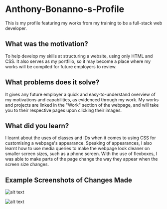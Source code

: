 # Anthony-Bonanno-s-Profile
This is my profile featuring my works from my training to be a full-stack web developer.

## What was the motivation?

To help develop my skills at structuring a website, using only HTML and CSS. It also serves as my portfilio, so it may become a place where 
my works will be compiled for future employers to review.

## What problems does it solve?

It gives any future employer a quick and easy-to-understand overview of my motivations and capabilities, as evidenced through my work.
My works and projects are linked in the "Work" section of the webpage, and will take you to their respective pages upon clicking their images.

## What did you learn?

I learnt about the uses of classes and IDs when it comes to using CSS for customising a webpage's appearance.
Speaking of appearances, I also learnt how to use media queries to make the webpage look cleaner on smaller screen sizes, such as a phone screen.
With the use of flexboxes, I was able to make parts of the page change the way they appear when the screen size changes.


## Example Screenshots of Changes Made

![alt text]()

![alt text]()